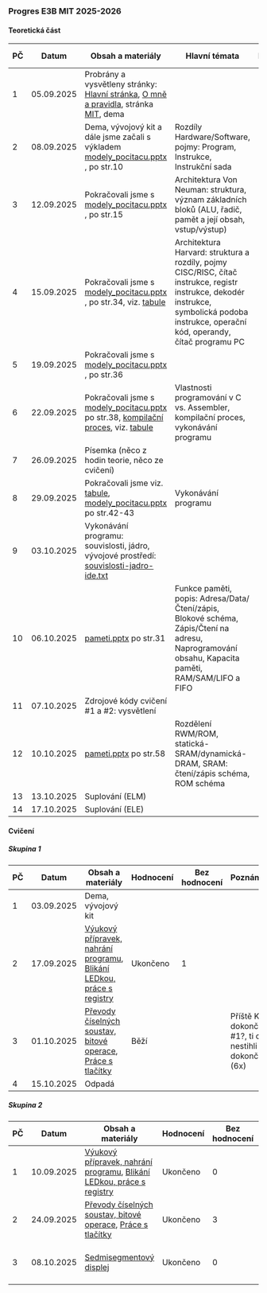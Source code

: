 ### Progres E3B MIT 2025-2026

#### Teoretická část

| PČ   | Datum      | Obsah a materiály                                            | Hlavní témata                                                | Hodnocení | Bez hodnocení | Poznámka |
| ---- | ---------- | ------------------------------------------------------------ | ------------------------------------------------------------ | --------- | ------------- | -------- |
| 1    | 05.09.2025 | Probrány a vysvětleny stránky: [Hlavní stránka](../../README.md), [O mně a pravidla](../../o-mne/readme.md), stránka [MIT](../../predmety/mit/readme.md), dema |                                                              |           |               |          |
| 2    | 08.09.2025 | Dema, vývojový kit a dále jsme začali s výkladem [modely_pocitacu.pptx](../../predmety/mit/materialy/modely_pocitacu.pptx) , po str.10 | Rozdíly Hardware/Software, pojmy: Program, Instrukce, Instrukční sada |           |               |          |
| 3    | 12.09.2025 | Pokračovali jsme s [modely_pocitacu.pptx](../../predmety/mit/materialy/modely_pocitacu.pptx) , po str.15 | Architektura Von Neuman: struktura, význam základních bloků (ALU, řadič, pamět a její obsah, vstup/výstup) |           |               |          |
| 4    | 15.09.2025 | Pokračovali jsme s [modely_pocitacu.pptx](../../predmety/mit/materialy/modely_pocitacu.pptx) , po str.34, viz. [tabule](materialy/e3b-mit_2025-2026/tabule-001.jpg) | Architektura Harvard: struktura a rozdíly, pojmy CISC/RISC, čítač instrukce, registr instrukce, dekodér instrukce, symbolická podoba instrukce, operační kód, operandy, čítač programu PC |           |               |          |
| 5    | 19.09.2025 | Pokračovali jsme s [modely_pocitacu.pptx](../../predmety/mit/materialy/modely_pocitacu.pptx) , po str.36 |                                                              |           |               |          |
| 6    | 22.09.2025 | Pokračovali jsme s [modely_pocitacu.pptx](../../predmety/mit/materialy/modely_pocitacu.pptx) po str.38, [kompilační proces](https://claude.ai/public/artifacts/ed94087b-711c-44ae-bee7-20d4c7500787), viz. [tabule](materialy/e3b-mit_2025-2026/tabule-002.jpg) | Vlastnosti programování v C vs. Assembler, kompilační proces, vykonávání programu |           |               |          |
| 7    | 26.09.2025 | Písemka (něco z hodin teorie, něco ze cvičení)               |                                                              | Ukončeno  | 1             |          |
| 8    | 29.09.2025 | Pokračovali jsme viz. [tabule](materialy/e3b-mit_2025-2026/tabule-003.jpg), [modely_pocitacu.pptx](../../predmety/mit/materialy/modely_pocitacu.pptx) po str.42-43 | Vykonávání programu                                          |           |               |          |
| 9    | 03.10.2025 | Vykonávání programu: souvislosti, jádro, vývojové prostředí: [souvislosti-jadro-ide.txt](materialy/e3b-mit_2025-2026/souvislosti-jadro-ide.txt) |                                                              |           |               |          |
| 10   | 06.10.2025 | [pameti.pptx](../../predmety/mit/materialy/pameti.pptx) po str.31 | Funkce paměti, popis: Adresa/Data/Čtení/zápis, Blokové schéma, Zápis/Čtení na adresu, Naprogramování obsahu, Kapacita paměti, RAM/SAM/LIFO a FIFO |           |               |          |
| 11   | 07.10.2025 | Zdrojové kódy cvičení #1 a #2: vysvětlení                    |                                                              |           |               |          |
| 12   | 10.10.2025 | [pameti.pptx](../../predmety/mit/materialy/pameti.pptx) po str.58 | Rozdělení RWM/ROM, statická-SRAM/dynamická-DRAM, SRAM: čtení/zápis schéma, ROM schéma |           |               |          |
| 13   | 13.10.2025 | Suplování (ELM)                                              |                                                              |           |               |          |
| 14   | 17.10.2025 | Suplování (ELE)                                              |                                                              |           |               |          |

#### Cvičení

##### Skupina 1

| PČ   | Datum      | Obsah a materiály                                            | Hodnocení | Bez hodnocení | Poznámka                                                |
| ---- | ---------- | ------------------------------------------------------------ | --------- | ------------- | ------------------------------------------------------- |
| 1    | 03.09.2025 | Dema, vývojový kit                                           |           |               |                                                         |
| 2    | 17.09.2025 | [Výukový přípravek, nahrání programu](https://tomaschovanec.github.io/MIT/01_Uvod.html), [Blikání LEDkou, práce s registry](https://tomaschovanec.github.io/MIT/02_Blikani_LED.html) | Ukončeno  | 1             |                                                         |
| 3    | 01.10.2025 | [Převody číselných soustav, bitové operace](https://tomaschovanec.github.io/MIT/03_Bitove_operace.html), [Práce s tlačítky](https://tomaschovanec.github.io/MIT/04_Tlacitka_podminky.html) | Běží      |               | Příště KK dokončit #1?, ti co nestihli #2 dokončit (6x) |
| 4    | 15.10.2025 | Odpadá                                                       |           |               |                                                         |

##### Skupina 2

| PČ   | Datum      | Obsah a materiály                                            | Hodnocení | Bez hodnocení | Poznámka                        |
| ---- | ---------- | ------------------------------------------------------------ | --------- | ------------- | ------------------------------- |
| 1    | 10.09.2025 | [Výukový přípravek, nahrání programu](https://tomaschovanec.github.io/MIT/01_Uvod.html), [Blikání LEDkou, práce s registry](https://tomaschovanec.github.io/MIT/02_Blikani_LED.html) | Ukončeno  | 0             |                                 |
| 2    | 24.09.2025 | [Převody číselných soustav, bitové operace](https://tomaschovanec.github.io/MIT/03_Bitove_operace.html), [Práce s tlačítky](https://tomaschovanec.github.io/MIT/04_Tlacitka_podminky.html) | Ukončeno  | 3             |                                 |
| 3    | 08.10.2025 | [Sedmisegmentový displej](https://tomaschovanec.github.io/MIT/05_Sedmisegmentovy_displej.html) | Ukončeno  | 0             | #4 nedokončena, příště dokončit |